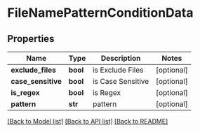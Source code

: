 # FileNamePatternConditionData

## Properties
Name | Type | Description | Notes
------------ | ------------- | ------------- | -------------
**exclude_files** | **bool** | is Exclude Files | [optional] 
**case_sensitive** | **bool** | is Case Sensitive | [optional] 
**is_regex** | **bool** | is Regex | [optional] 
**pattern** | **str** | pattern | [optional] 

[[Back to Model list]](../README.md#documentation-for-models) [[Back to API list]](../README.md#documentation-for-api-endpoints) [[Back to README]](../README.md)


